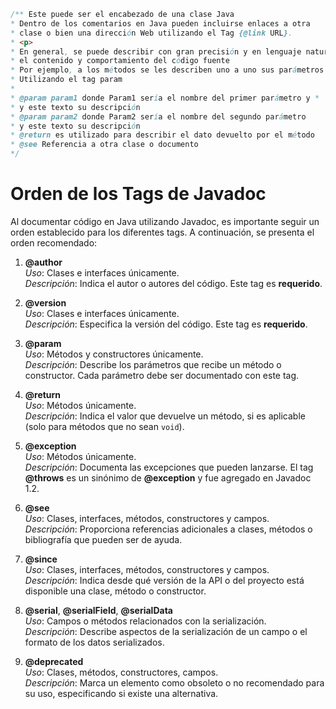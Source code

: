 ```java
/** Este puede ser el encabezado de una clase Java
* Dentro de los comentarios en Java pueden incluirse enlaces a otra
* clase o bien una dirección Web utilizando el Tag {@link URL}.
* <p>
* En general, se puede describir con gran precisión y en lenguaje natural
* el contenido y comportamiento del código fuente
* Por ejemplo, a los métodos se les describen uno a uno sus parámetros
* Utilizando el tag param
*
* @param param1 donde Param1 sería el nombre del primer parámetro y *
* y este texto su descripción
* @param param2 donde Param2 sería el nombre del segundo parámetro
* y este texto su descripción
* @return es utilizado para describir el dato devuelto por el método
* @see Referencia a otra clase o documento
*/
```

# Orden de los Tags de Javadoc

Al documentar código en Java utilizando Javadoc, es importante seguir un orden establecido para los diferentes tags. A continuación, se presenta el orden recomendado:

1. **@author**  
    _Uso_: Clases e interfaces únicamente.  
    _Descripción_: Indica el autor o autores del código. Este tag es **requerido**.
    
2. **@version**  
    _Uso_: Clases e interfaces únicamente.  
    _Descripción_: Especifica la versión del código. Este tag es **requerido**.
    
3. **@param**  
    _Uso_: Métodos y constructores únicamente.  
    _Descripción_: Describe los parámetros que recibe un método o constructor. Cada parámetro debe ser documentado con este tag.
    
4. **@return**  
    _Uso_: Métodos únicamente.  
    _Descripción_: Indica el valor que devuelve un método, si es aplicable (solo para métodos que no sean `void`).
    
5. **@exception**  
    _Uso_: Métodos únicamente.  
    _Descripción_: Documenta las excepciones que pueden lanzarse. El tag **@throws** es un sinónimo de **@exception** y fue agregado en Javadoc 1.2.
    
6. **@see**  
    _Uso_: Clases, interfaces, métodos, constructores y campos.  
    _Descripción_: Proporciona referencias adicionales a clases, métodos o bibliografía que pueden ser de ayuda.
    
7. **@since**  
    _Uso_: Clases, interfaces, métodos, constructores y campos.  
    _Descripción_: Indica desde qué versión de la API o del proyecto está disponible una clase, método o constructor.
    
8. **@serial**, **@serialField**, **@serialData**  
    _Uso_: Campos o métodos relacionados con la serialización.  
    _Descripción_: Describe aspectos de la serialización de un campo o el formato de los datos serializados.
    
9. **@deprecated**  
    _Uso_: Clases, métodos, constructores, campos.  
    _Descripción_: Marca un elemento como obsoleto o no recomendado para su uso, especificando si existe una alternativa.

